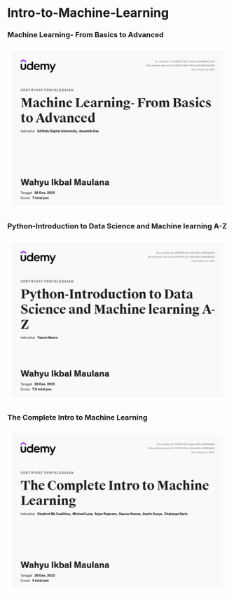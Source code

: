 # Intro-to-Machine-Learning

### Machine Learning- From Basics to Advanced
<img src="https://github.com/wahyudesu/Intro-to-Machine-Learning/blob/main/Certification/UC-0b8f397d-9871-443f-ba94-8f9d54e7a53f.jpg" alt="" width="700"/>

### Python-Introduction to Data Science and Machine learning A-Z
<img src="https://github.com/wahyudesu/Intro-to-Machine-Learning/blob/main/Certification/UC-b9f15766-dc1f-4dff-a63d-c2d19e59051d.jpg" alt="" width="700"/>

### The Complete Intro to Machine Learning
<img src="https://github.com/wahyudesu/Intro-to-Machine-Learning/blob/main/Certification/UC-1751514f-07ca-4dda-a923-3d29f6faa6f0.jpg" alt="" width="700"/>
